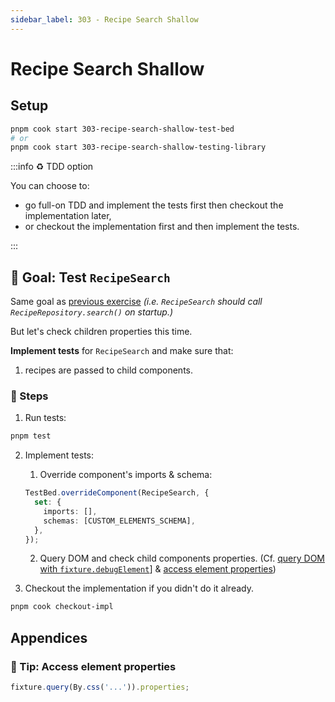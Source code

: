 ```yaml
---
sidebar_label: 303 - Recipe Search Shallow
---
```


# Recipe Search Shallow

## Setup

```sh
pnpm cook start 303-recipe-search-shallow-test-bed
# or
pnpm cook start 303-recipe-search-shallow-testing-library
```

:::info ♻️ TDD option

You can choose to:

- go full-on TDD and implement the tests first then checkout the implementation later,
- or checkout the implementation first and then implement the tests.

:::

## 🎯 Goal: Test `RecipeSearch`

Same goal as [previous exercise](302-recipe-search-integration.md) _(i.e. `RecipeSearch` should call `RecipeRepository.search()` on startup.)_

But let's check children properties this time.

**Implement tests** for `RecipeSearch` and make sure that:

1. recipes are passed to child components.

### 📝 Steps

1. Run tests:

```sh
pnpm test
```

2. Implement tests:

   1. Override component's imports & schema:

   ```ts
   TestBed.overrideComponent(RecipeSearch, {
     set: {
       imports: [],
       schemas: [CUSTOM_ELEMENTS_SCHEMA],
     },
   });
   ```

   2. Query DOM and check child components properties. (Cf. [query DOM with `fixture.debugElement`](302-recipe-search-integration.md#-tip-query-dom-with-fixturedebugelement)] & [access element properties](#-tip-access-element-properties))

3. Checkout the implementation if you didn't do it already.

```sh
pnpm cook checkout-impl
```

## Appendices

### 🎁 Tip: Access element properties

```ts
fixture.query(By.css('...')).properties;
```
